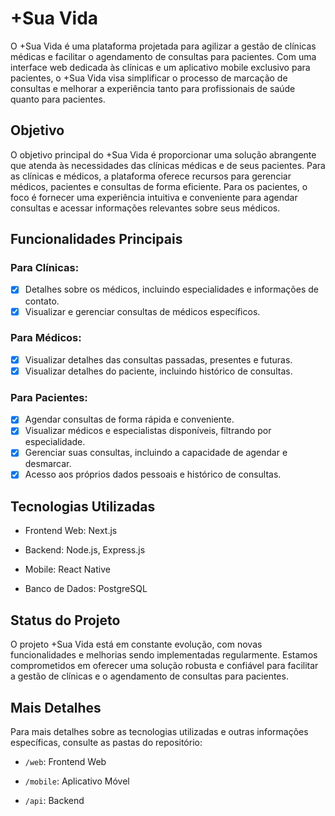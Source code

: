 # +Sua Vida
O +Sua Vida é uma plataforma projetada para agilizar a gestão de clínicas médicas e facilitar o agendamento de consultas para pacientes. Com uma interface web dedicada às clínicas e um aplicativo mobile exclusivo para pacientes, o +Sua Vida visa simplificar o processo de marcação de consultas e melhorar a experiência tanto para profissionais de saúde quanto para pacientes.

## Objetivo
O objetivo principal do +Sua Vida é proporcionar uma solução abrangente que atenda às necessidades das clínicas médicas e de seus pacientes. Para as clínicas e médicos, a plataforma oferece recursos para gerenciar médicos, pacientes e consultas de forma eficiente. Para os pacientes, o foco é fornecer uma experiência intuitiva e conveniente para agendar consultas e acessar informações relevantes sobre seus médicos.

## Funcionalidades Principais

### Para Clínicas:
- [x] Detalhes sobre os médicos, incluindo especialidades e informações de contato.
- [x] Visualizar e gerenciar consultas de médicos específicos.

### Para Médicos:
- [x] Visualizar detalhes das consultas passadas, presentes e futuras.
- [x] Visualizar detalhes do paciente, incluindo histórico de consultas.

### Para Pacientes:
- [x] Agendar consultas de forma rápida e conveniente.
- [x] Visualizar médicos e especialistas disponíveis, filtrando por especialidade.
- [x] Gerenciar suas consultas, incluindo a capacidade de agendar e desmarcar.
- [x] Acesso aos próprios dados pessoais e histórico de consultas.

## Tecnologias Utilizadas
- Frontend Web: Next.js

- Backend: Node.js, Express.js

- Mobile: React Native

- Banco de Dados: PostgreSQL

## Status do Projeto
O projeto +Sua Vida está em constante evolução, com novas funcionalidades e melhorias sendo implementadas regularmente. Estamos comprometidos em oferecer uma solução robusta e confiável para facilitar a gestão de clínicas e o agendamento de consultas para pacientes.

## Mais Detalhes
Para mais detalhes sobre as tecnologias utilizadas e outras informações específicas, consulte as pastas do repositório:

- `/web`: Frontend Web

- `/mobile`: Aplicativo Móvel

- `/api`: Backend